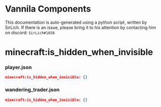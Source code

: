 # Vannila Components
This documentation is auto-generated using a python script, written by SirLich. If there is an issue, please bring it to his attention by contacting him on discord: `SirLich#1658`

# minecraft:is_hidden_when_invisible
### player.json
```JSON
minecraft:is_hidden_when_invisible: {}
```

### wandering_trader.json
```JSON
minecraft:is_hidden_when_invisible: {}
```

